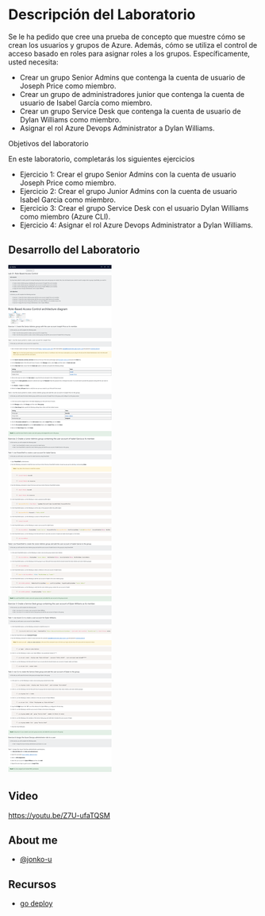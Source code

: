# Descripción del Laboratorio
Se le ha pedido que cree una prueba de concepto que muestre cómo se crean los usuarios y grupos de Azure. Además, cómo se utiliza el control de acceso basado en roles para asignar roles a los grupos. Específicamente, usted necesita:

- Crear un grupo Senior Admins que contenga la cuenta de usuario de Joseph Price como miembro.
- Crear un grupo de administradores junior que contenga la cuenta de usuario de Isabel García como miembro.
- Crear un grupo Service Desk que contenga la cuenta de usuario de Dylan Williams como miembro.
- Asignar el rol Azure Devops Administrator a Dylan Williams.

Objetivos del laboratorio

En este laboratorio, completarás los siguientes ejercicios

- Ejercicio 1: Crear el grupo Senior Admins con la cuenta de usuario Joseph Price como miembro.
- Ejercicio 2: Crear el grupo Junior Admins con la cuenta de usuario Isabel Garcia como miembro.
- Ejercicio 3: Crear el grupo Service Desk con el usuario Dylan Williams como miembro (Azure CLI).
- Ejercicio 4: Asignar el rol Azure Devops Administrator a Dylan Williams.


## Desarrollo del Laboratorio
![Logo](/AZ-500%20Microsoft%20Azure%20Security%20Technologies/Lab%2001%20-%20Role-Based%20Access%20Control/screenshots/Lab01.png)

## Video
https://youtu.be/Z7U-ufaTQSM

## About me
- [@jonko-u](https://github.com/jonko-u)

## Recursos
- [go deploy](https://lms.godeploy.it/)


